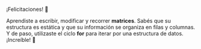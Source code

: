 ¡Felicitaciones! :tada:

Aprendiste a escribir, modificar y recorrer **matrices**. Sabés que su estructura es estática y que su información se organiza en filas y columnas. Y de paso, utilizaste el ciclo **for** para iterar por una estructura de datos. ¡Increíble! :raised_hands: